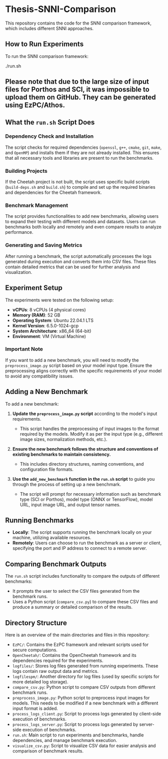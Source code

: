 # Thesis-SNNI-Comparison

This repository contains the code for the SNNI comparison framework, which includes different SNNI approaches.
## How to Run Experiments

To run the SNNI comparison framework:


./run.sh

## Please note that due to the large size of input files for Porthos and SCI, it was impossible to upload them on GitHub. They can be generated using EzPC/Athos.

## What the `run.sh` Script Does

### Dependency Check and Installation

The script checks for required dependencies (`openssl`, `g++`, `cmake`, `git`, `make`, and `OpenMP`) and installs them if they are not already installed. This ensures that all necessary tools and libraries are present to run the benchmarks.

### Building Projects

If the Cheetah project is not built, the script uses specific build scripts (`build-deps.sh` and `build.sh`) to compile and set up the required binaries and dependencies for the Cheetah framework.

### Benchmark Management

The script provides functionalities to add new benchmarks, allowing users to expand their testing with different models and datasets. Users can run benchmarks both locally and remotely and even compare results to analyze performance.


### Generating and Saving Metrics

After running a benchmark, the script automatically processes the logs generated during execution and converts them into CSV files. These files contain detailed metrics that can be used for further analysis and visualization.

## Experiment Setup

The experiments were tested on the following setup:

- **vCPUs**: 8 vCPUs (4 physical cores)
- **Memory (RAM)**: 52 GB
- **Operating System**: Ubuntu 22.04.1 LTS
- **Kernel Version**: 6.5.0-1024-gcp
- **System Architecture**: x86_64 (64-bit)
- **Environment**: VM (Virtual Machine)

### Important Note

If you want to add a new benchmark, you will need to modify the `preprocess_image.py` script based on your model input type. Ensure the preprocessing aligns correctly with the specific requirements of your model to avoid any compatibility issues.

## Adding a New Benchmark

To add a new benchmark:

1. **Update the `preprocess_image.py` script** according to the model's input requirements.
   - This script handles the preprocessing of input images to the format required by the models. Modify it as per the input type (e.g., different image sizes, normalization methods, etc.).

2. **Ensure the new benchmark follows the structure and conventions of existing benchmarks to maintain consistency.**
   - This includes directory structures, naming conventions, and configuration file formats.

3. **Use the `add_new_benchmark` function in the `run.sh` script** to guide you through the process of setting up a new benchmark.
   - The script will prompt for necessary information such as benchmark type (SCI or Porthos), model type (ONNX or TensorFlow), model URL, input image URL, and output tensor names.

## Running Benchmarks

- **Locally**: The script supports running the benchmark locally on your machine, utilizing available resources.
- **Remotely**: Users can choose to run the benchmark as a server or client, specifying the port and IP address to connect to a remote server.



## Comparing Benchmark Outputs

The `run.sh` script includes functionality to compare the outputs of different benchmarks:

- It prompts the user to select the CSV files generated from the benchmark runs.
- Uses a Python script (`compare_csv.py`) to compare these CSV files and produce a summary or detailed comparison of the results.

## Directory Structure

Here is an overview of the main directories and files in this repository:

- `EzPC/`: Contains the EzPC framework and relevant scripts used for secure computations.
- `OpenCheetah/`: Contains the OpenCheetah framework and its dependencies required for the experiments.
- `logfiles/`: Stores log files generated from running experiments. These logs contain raw output data and metrics.
- `logfilespm/`: Another directory for log files (used by specific scripts for more detailed log storage).
- `compare_csv.py`: Python script to compare CSV outputs from different benchmark runs.
- `preprocess_image.py`: Python script to preprocess input images for models. This needs to be modified if a new benchmark with a different input format is added.
- `process_logs_client.py`: Script to process logs generated by client-side execution of benchmarks.
- `process_logs_server.py`: Script to process logs generated by server-side execution of benchmarks.
- `run.sh`: Main script to run experiments and benchmarks, handle dependencies, and manage benchmark execution.
- `visualize_csv.py`: Script to visualize CSV data for easier analysis and comparison of benchmark results.
